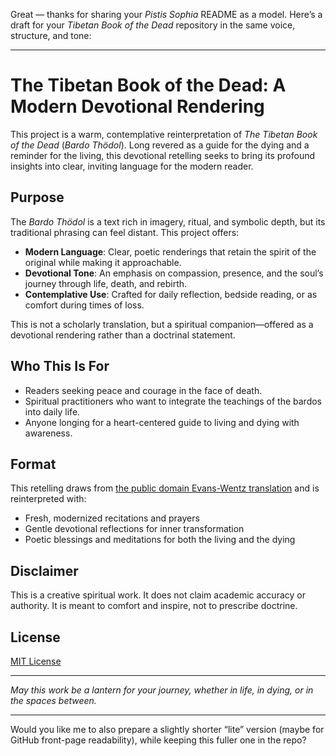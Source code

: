 Great — thanks for sharing your *Pistis Sophia* README as a model. Here’s a draft for your *Tibetan Book of the Dead* repository in the same voice, structure, and tone:

---

# The Tibetan Book of the Dead: A Modern Devotional Rendering

This project is a warm, contemplative reinterpretation of *The Tibetan Book of the Dead* (*Bardo Thödol*). Long revered as a guide for the dying and a reminder for the living, this devotional retelling seeks to bring its profound insights into clear, inviting language for the modern reader.

## Purpose

The *Bardo Thödol* is a text rich in imagery, ritual, and symbolic depth, but its traditional phrasing can feel distant. This project offers:

* **Modern Language**: Clear, poetic renderings that retain the spirit of the original while making it approachable.
* **Devotional Tone**: An emphasis on compassion, presence, and the soul’s journey through life, death, and rebirth.
* **Contemplative Use**: Crafted for daily reflection, bedside reading, or as comfort during times of loss.

This is not a scholarly translation, but a spiritual companion—offered as a devotional rendering rather than a doctrinal statement.

## Who This Is For

* Readers seeking peace and courage in the face of death.
* Spiritual practitioners who want to integrate the teachings of the bardos into daily life.
* Anyone longing for a heart-centered guide to living and dying with awareness.

## Format

This retelling draws from [the public domain Evans-Wentz translation](https://www.holybooks.com/the-tibetan-book-of-the-dead-2/) and is reinterpreted with:

* Fresh, modernized recitations and prayers
* Gentle devotional reflections for inner transformation
* Poetic blessings and meditations for both the living and the dying

## Disclaimer

This is a creative spiritual work. It does not claim academic accuracy or authority. It is meant to comfort and inspire, not to prescribe doctrine.

## License

[MIT License](LICENSE)

---

*May this work be a lantern for your journey, whether in life, in dying, or in the spaces between.*

---

Would you like me to also prepare a slightly shorter “lite” version (maybe for GitHub front-page readability), while keeping this fuller one in the repo?
